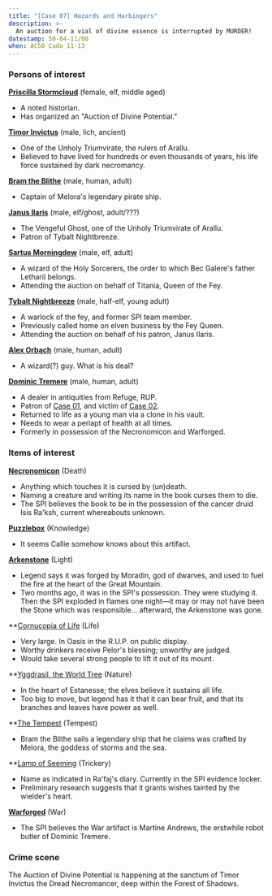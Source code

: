 ```yaml
---
title: "[Case 07] Hazards and Harbingers"
description: >-
  An auction for a vial of divine essence is interrupted by MURDER!
datestamp: 50-04-11/00
when: AC50 Cudo 11-13
---
```


### Persons of interest

**[Priscilla Stormcloud](../dossiers/priscilla-stormcloud)** (female, elf, middle aged)

* A noted historian.
* Has organized an "Auction of Divine Potential."

**[Timor Invictus](../dossiers/timor-invictus)** (male, lich, ancient)

* One of the Unholy Triumvirate, the rulers of Arallu.
* Believed to have lived for hundreds or even thousands of years, his life force sustained by dark necromancy.

**[Bram the Blithe](../dossiers/bram-the-blithe)** (male, human, adult)

* Captain of Melora's legendary pirate ship.

**[Janus Ilaris](../dossiers/janus-ilaris)** (male, elf/ghost, adult/???)

* The Vengeful Ghost, one of the Unholy Triumvirate of Arallu.
* Patron of Tybalt Nightbreeze.

**[Sartus Morningdew](../dossiers/sartus-morningdew)** (male, elf, adult)

* A wizard of the Holy Sorcerers, the order to which Bec Galere's father Letharil belongs.
* Attending the auction on behalf of Titania, Queen of the Fey.

**[Tybalt Nightbreeze](../dossiers/tybalt-nightbreeze)** (male, half-elf, young adult)

* A warlock of the fey, and former SPI team member.
* Previously called home on elven business by the Fey Queen.
* Attending the auction on behalf of his patron, Janus Ilaris.

**[Alex Orbach](../dossiers/alex-orbach)** (male, human, adult)

* A wizard(?) guy. What is his deal?

**[Dominic Tremere](../dossiers/dominic-tremere)** (male, human, adult)

* A dealer in antiquities from Refuge, RUP.
* Patron of [Case 01](case-01), and victim of [Case 02](case-02).
* Returned to life as a young man via a clone in his vault.
* Needs to wear a periapt of health at all times.
* Formerly in possession of the Necronomicon and Warforged.

### Items of interest

**[Necronomicon](../relics/necronomicon)** (Death)

* Anything which touches it is cursed by (un)death.
* Naming a creature and writing its name in the book curses them to die.
* The SPI believes the book to be in the possession of the cancer druid Isis Ra'ksh, current whereabouts unknown.

**[Puzzlebox](../relics/puzzlebox)** (Knowledge)

* It seems Callie somehow knows about this artifact.

**[Arkenstone](../relics/arkenstone)** (Light)

* Legend says it was forged by Moradin, god of dwarves, and used to fuel the fire at the heart of the Great Mountain.
* Two months ago, it was in the SPI's possession. They were studying it. Then the SPI exploded in flames one night—it may or may not have been the Stone which was responsible… afterward, the Arkenstone was gone.

**[Cornucopia of Life](../relics/cornucopia) (Life)

* Very large. In Oasis in the R.U.P. on public display.
* Worthy drinkers receive Pelor's blessing; unworthy are judged.
* Would take several strong people to lift it out of its mount.

**[Yggdrasil, the World Tree](../relics/yggdrasil) (Nature)

* In the heart of Estanesse; the elves believe it sustains all life.
* Too big to move, but legend has it that it can bear fruit, and that its branches and leaves have power as well.

**[The Tempest](../relics/tempest) (Tempest)

* Bram the Blithe sails a legendary ship that he claims was crafted by Melora, the goddess of storms and the sea.

**[Lamp of Seeming](../relics/lamp-of-seeming) (Trickery)

* Name as indicated in Ra'faj's diary. Currently in the SPI evidence locker.
* Preliminary research suggests that it grants wishes tainted by the wielder's heart.

**[Warforged](../relics/warforged)** (War)

* The SPI believes the War artifact is Martine Andrews, the erstwhile robot butler of Dominic Tremere.

### Crime scene

The Auction of Divine Potential is happening at the sanctum of Timor Invictus the Dread Necromancer, deep within the Forest of Shadows.
